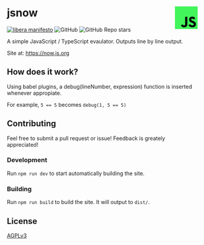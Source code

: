 # jsnow <img src="./assets/logo.svg" height="60" align="right" alt="JSNow Logo">

[![libera manifesto](https://img.shields.io/badge/libera-manifesto-lightgrey.svg)](https://liberamanifesto.com)
![GitHub](https://img.shields.io/github/license/LeoDog896/jsnow)
![GitHub Repo stars](https://img.shields.io/github/stars/LeoDog896/jsnow)

A simple JavaScript / TypeScript evaulator. Outputs line by line output.

Site at: https://now.js.org

## How does it work?

Using babel plugins, a debug(lineNumber, expression) function is inserted whenever appropiate.

For example, `5 == 5` becomes `debug(1, 5 == 5)`

## Contributing

Feel free to submit a pull request or issue! Feedback is greately appreciated!

### Development

Run `npm run dev` to start automatically building the site.

### Building

Run `npm run build` to build the site. It will output to `dist/`.

## License

[AGPLv3](./LICENSE)

